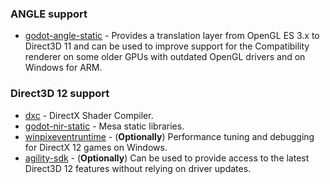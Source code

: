 ### ANGLE support

- [godot-angle-static](https://github.com/godotengine/godot-angle-static/releases) - Provides a translation layer from OpenGL ES 3.x to Direct3D 11 and can be used to improve support for the Compatibility renderer on some older GPUs with outdated OpenGL drivers and on Windows for ARM.

### Direct3D 12 support

- [dxc](https://github.com/Microsoft/DirectXShaderCompiler/releases) - DirectX Shader Compiler.
- [godot-nir-static](https://github.com/godotengine/godot-nir-static/releases/) - Mesa static libraries.
- [winpixeventruntime](https://devblogs.microsoft.com/pix/download) - (__Optionally__) Performance tuning and debugging for DirectX 12 games on Windows.
- [agility-sdk](https://devblogs.microsoft.com/directx/directx12agility) - (__Optionally__) Can be used to provide access to the latest Direct3D 12 features without relying on driver updates.
